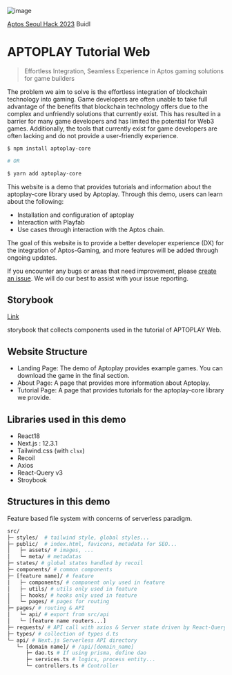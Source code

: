 ![image](https://user-images.githubusercontent.com/65929678/216216243-440bcb5c-5052-4946-9cad-47a98842e363.png)

[Aptos Seoul Hack 2023](https://aptosfoundation.org/events/seoul-hack-2023) Buidl

# APTOPLAY Tutorial Web

> Effortless Integration, Seamless Experience in Aptos gaming solutions for game builders

The problem we aim to solve is the effortless integration of blockchain technology into gaming. Game developers are often unable
to take full advantage of the benefits that blockchain technology offers due to the complex and unfriendly solutions that currently exist.
This has resulted in a barrier for many game developers and has limited the potential for Web3 games. Additionally, the tools
that currently exist for game developers are often lacking and do not provide a user-friendly experience.

```bash
$ npm install aptoplay-core

# OR

$ yarn add aptoplay-core
```

This website is a demo that provides tutorials and information about the aptoplay-core library used by Aptoplay. Through this demo, users can learn about the following:

- Installation and configuration of aptoplay
- Interaction with Playfab
- Use cases through interaction with the Aptos chain.

The goal of this website is to provide a better developer experience (DX) for the integration of Aptos-Gaming, and more features will be added through ongoing updates.

If you encounter any bugs or areas that need improvement, please [create an issue](https://github.com/catze-labs/aptoplay-web/issues/new). We will do our best to assist with your issue reporting.

## Storybook

[Link](https://63d783134ad22887d603e62b-ygwrfdhsui.chromatic.com/)

storybook that collects components used in the tutorial of APTOPLAY Web.

## Website Structure

- Landing Page: The demo of Aptoplay provides example games. You can download the game in the final section.
- About Page: A page that provides more information about Aptoplay.
- Tutorial Page: A page that provides tutorials for the aptoplay-core library we provide.

## Libraries used in this demo

- React18
- Next.js : 12.3.1
- Tailwind.css (with `clsx`)
- Recoil
- Axios
- React-Query v3
- Stroybook

## Structures in this demo

Feature based file system with concerns of serverless paradigm.

```bash
src/
├─ styles/  # tailwind style, global styles...
├─ public/  # index.html, favicons, metadata for SEO...
│   ├─ assets/ # images, ...
│   └─ meta/ # metadatas
├─ states/ # global states handled by recoil
├─ components/ # common components
├─ [feature name]/ # feature
│   ├─ components/ # component only used in feature
│   ├─ utils/ # utils only used in feature
│   ├─ hooks/ # hooks only used in feature
│   └─ pages/ # pages for routing
├─ pages/ # routing & API
│   └─ api/ # export from src/api
│   └─ [feature name routers...]
├─ requests/ # API call with axios & Server state driven by React-Query
├─ types/ # collection of types d.ts
└─ api/ # Next.js Serverless API directory
   └─ [domain name]/ # /api/[domain_name]
      ├─ dao.ts # If using prisma, define dao
      ├─ services.ts # logics, process entity...
      └─ controllers.ts # Controller
```
